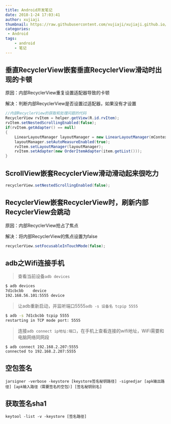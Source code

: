 ```yaml
---
title: Android开发笔记
date: 2018-1-24 17:03:41
author: xujiaji
thumbnail: https://raw.githubusercontent.com/xujiaji/xujiaji.github.io/pictures/blog/android-notes/banner.png
categories:
 - Android
tags:
    - android
    - 笔记
---
```

## 垂直RecyclerView嵌套垂直RecyclerView滑动时出现的卡顿
原因：内部RecyclerView重复设置适配器导致的卡顿

解决：判断内部RecyclerView是否设置过适配器，如果没有才设置

``` java
//内部RecyclerView的获取和处理问题的代码
RecyclerView rvItem = helper.getView(R.id.rvItem);
rvItem.setNestedScrollingEnabled(false);
if(rvItem.getAdapter() == null)
{
    LinearLayoutManager layoutManager = new LinearLayoutManager(mContext);
    layoutManager.setAutoMeasureEnabled(true);
    rvItem.setLayoutManager(layoutManager);
    rvItem.setAdapter(new OrderItemAdapter(item.getList()));
}
```

##  ScrollView嵌套RecyclerView滑动滑动起来很吃力
``` java
recyclerView.setNestedScrollingEnabled(false);
```

## RecyclerView嵌套RecyclerView时，刷新内部RecyclerView会跳动
原因：内部RecyclerView抢占了焦点

解决：将内部RecyclerView的焦点设置为false
``` java
recyclerView.setFocusableInTouchMode(false);
```

## adb之Wifi连接手机
> 查看当前设备`adb devices`

``` sh
$ adb devices
7d1cbcbb	device
192.168.56.101:5555	device
```
> 让adb重新启动，并监听端口5555`adb -s 设备名 tcpip 5555`

``` sh
$ adb -s 7d1cbcbb tcpip 5555
restarting in TCP mode port: 5555
```
> 连接`adb connect ip地址:端口`，在手机上查看连接的wifi地址，WiFi需要和电脑网络同网段

```
$ adb connect 192.168.2.207:5555
connected to 192.168.2.207:5555
```

## 空包签名
```
jarsigner -verbose -keystore [keystore签名秘钥路径] -signedjar [apk输出路径] [apk输入路径（需要签名的空包）] [签名秘钥别名]
```

## 获取签名sha1
```
keytool -list -v -keystore [签名路径]
```
